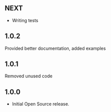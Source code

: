 ## NEXT

* Writing tests

## 1.0.2

Provided better documentation, added examples

## 1.0.1

Removed unused code

## 1.0.0

* Initial Open Source release.